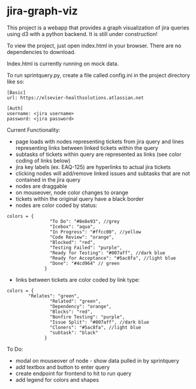 # jira-graph-viz
This project is a webapp that provides a graph visualization of jira queries using d3 with a python backend. It is still under construction!

To view the project, just open index.html in your browser. There are no dependencies to download. 

Index.html is currently running on mock data. 

To run sprintquery.py, create a file called config.ini in the project directory like so:
```
[Basic]
url: https://elsevier-healthsolutions.atlassian.net

[Auth]
username: <jira username>
password: <jira password>
```
Current Functionality:
- page loads with nodes representing tickets from jira query and lines representing links between linked tickets within the query
- subtasks of tickets within query are represented as links (see color coding of links below)
- jira key labels (ex. EAQ-125)  are hyperlinks to actual jira tickets
- clicking nodes will add/remove linked issues and subtasks that are not contained in the jira query
- nodes are draggable
- on mouseover, node color changes to orange
- tickets within the original query have a black border
- nodes are color coded by status: 
```
colors = {
                "To Do": "#8e8e93", //grey
                "Icebox": "aqua",
                "In Progress": "#ffcc00", //yellow
                "Code Review": "orange",
                "Blocked": "red",
                "Testing Failed": "purple",
                "Ready for Testing": "#007aff", //dark blue
                "Ready for Acceptance": "#5ac8fa", //light blue
                "Done": "#4cd964" // green
              }
```
- links between tickets are color coded by link type:
```
colors = {	
		"Relates": "green",
                "Related": "green",
                "Dependency": "orange", 
                "Blocks": "red",
                "Bonfire Testing": "purple",
                "Issue Split": "#007aff", //dark blue
                "Cloners": "#5ac8fa", //light blue
                "subtask": "black"
              }
```

To Do:

- modal on mouseover of node - show data pulled in by sprintquery
- add textbox and button to enter query
- create endpoint for frontend to hit to run query
- add legend for colors and shapes

